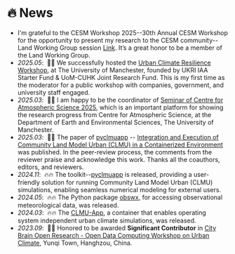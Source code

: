 # 🔥 News

- I'm grateful to the CESM Workshop 2025--30th Annual CESM Workshop for the opportunity to present my research to the CESM community--Land Working Group session [Link](https://www.cesm.ucar.edu/events/432/agenda). It’s a great honor to be a member of the Land Working Group.
- *2025.05*: &nbsp;🎉🎉 We successfully hosted the [Urban Climate Resilience Workshop](https://envdes.github.io/IAAUrban/), at The University of Manchester, founded by UKRI IAA Starter Fund & UoM-CUHK Joint Research Fund. This is my first time as the moderator for a public workshop with companies, government, and university staff engaged. 
- *2025.03*: &nbsp;🎉🎉 I am happy to be the coordinator of [Seminar of Centre for Atmospheric Science 2025](https://casseminar.github.io/2025/), which is an important platform for showing the research progress from Centre for Atmospheric Science, at the Department of Earth and Environmental Sciences, The University of Manchester.
- *2025.03*: &nbsp;🎉🎉 The paper of [pyclmuapp](https://envdes.github.io/pyclmuapp/) -- [Integration and Execution of Community Land Model Urban (CLMU) in a Containerized Environment](https://doi.org/10.1016/j.envsoft.2025.106391) was published. In the peer-review process, the comments from the reviewer praise and acknowledge this work. Thanks all the coauthors, editors, and reviewers. 
- *2024.11*: &nbsp;🔥🔥   The toolkit--[pyclmuapp](https://envdes.github.io/pyclmuapp/) is released, providing a user-friendly solution for running Community Land Model Urban (CLMU) simulations, enabling seamless numerical modeling for external users.
- *2024.05*: &nbsp;🔥🔥   The Python package [obswx](https://envdes.github.io/obswx/index.html), for accessing observational meteorological data, was released.
- *2024.03*: &nbsp;🔥🔥   The [CLMU-App](https://envdes.github.io/clmu-app/index.html), a container that enables operating system independent urban climate simulations, was released.
- *2023.09*: &nbsp;🎉🎉 Honored to be awarded **Significant Contributor** in [City Brain Open Research - Open Data Computing Workshop on Urban Climate](https://open-data-computing.github.io/), Yunqi Town, Hanghzou, China.
